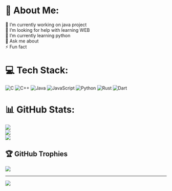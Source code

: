 # 💫 About Me:
🔭 I’m currently working on java project<br>🤝 I’m looking for help with learning WEB<br>🌱 I’m currently learning python<br>💬 Ask me about<br>⚡ Fun fact


# 💻 Tech Stack:
![C](https://img.shields.io/badge/c-%2300599C.svg?style=for-the-badge&logo=c&logoColor=white) ![C++](https://img.shields.io/badge/c++-%2300599C.svg?style=for-the-badge&logo=c%2B%2B&logoColor=white) ![Java](https://img.shields.io/badge/java-%23ED8B00.svg?style=for-the-badge&logo=openjdk&logoColor=white) ![JavaScript](https://img.shields.io/badge/javascript-%23323330.svg?style=for-the-badge&logo=javascript&logoColor=%23F7DF1E) ![Python](https://img.shields.io/badge/python-3670A0?style=for-the-badge&logo=python&logoColor=ffdd54) ![Rust](https://img.shields.io/badge/rust-%23000000.svg?style=for-the-badge&logo=rust&logoColor=white) ![Dart](https://img.shields.io/badge/dart-%230175C2.svg?style=for-the-badge&logo=dart&logoColor=white)
# 📊 GitHub Stats:
![](https://github-readme-stats.vercel.app/api?username=Niyathrao&theme=dark&hide_border=false&include_all_commits=false&count_private=false)<br/>
![](https://github-readme-streak-stats.herokuapp.com/?user=Niyathrao&theme=dark&hide_border=false)<br/>
![](https://github-readme-stats.vercel.app/api/top-langs/?username=Niyathrao&theme=dark&hide_border=false&include_all_commits=false&count_private=false&layout=compact)

## 🏆 GitHub Trophies
![](https://github-profile-trophy.vercel.app/?username=Niyathrao&theme=radical&no-frame=false&no-bg=true&margin-w=4)

---
[![](https://visitcount.itsvg.in/api?id=Niyathrao&icon=0&color=0)](https://visitcount.itsvg.in)

<!-- Proudly created with GPRM ( https://gprm.itsvg.in ) -->
